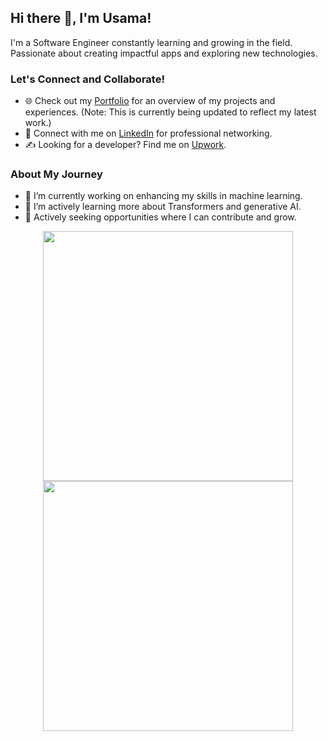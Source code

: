 ## Hi there 👋, I'm Usama!

I'm a Software Engineer constantly learning and growing in the field. Passionate about creating impactful apps and exploring new technologies.

### Let's Connect and Collaborate!
- 🌐 Check out my [Portfolio](https://usamayousaf.github.io/UsamaYousafgithub.io/) for an overview of my projects and experiences. (Note: This is currently being updated to reflect my latest work.)
- 👋 Connect with me on [LinkedIn](https://www.linkedin.com/in/usamayousaf01/) for professional networking.
- ✍️ Looking for a developer? Find me on [Upwork](https://www.upwork.com/freelancers/~019348dd62be23ed42).

### About My Journey
- 🔭 I’m currently working on enhancing my skills in machine learning.
- 🌱 I’m actively learning more about Transformers and generative AI.
- 💼 Actively seeking opportunities where I can contribute and grow.

<p align = "center">
  <img src = "https://github-readme-stats.vercel.app/api?username=UsamaYousaf&show_icons=true&theme=bear" width = 400>
  <img src = "https://github-readme-streak-stats.herokuapp.com?user=UsamaYousaf&theme=dark&hide_border=false" width = 400>
</p>
